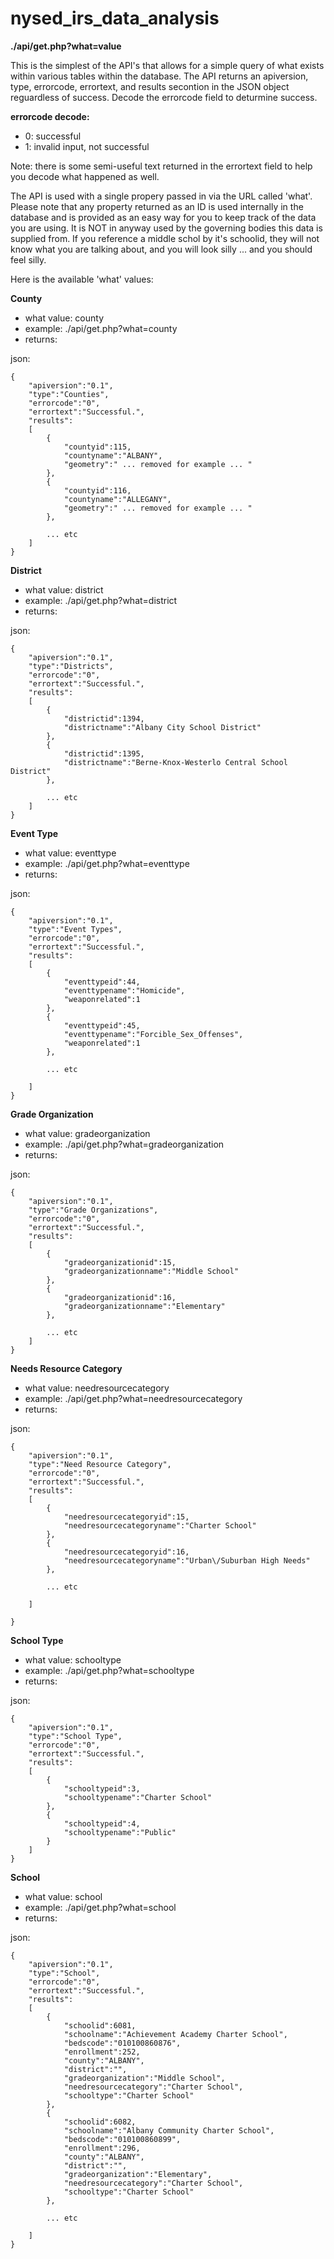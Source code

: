 nysed_irs_data_analysis
=======================

**./api/get.php?what=value**

This is the simplest of the API's that allows for a simple query of what exists within various tables within the database.  The API returns an apiversion, type, errorcode, errortext, and results secontion in the JSON object reguardless of success.  Decode the errorcode field to deturmine success.

**errorcode decode:**
- 0: successful
- 1: invalid input, not successful

Note: there is some semi-useful text returned in the errortext field to help you decode what happened as well.

The API is used with a single propery passed in via the URL called 'what'.  Please note that any property returned as an ID is used internally in the database and is provided as an easy way for you to keep track of the data you are using.  It is NOT in anyway used by the governing bodies this data is supplied from.  If you reference a middle schol by it's schoolid, they will not know what you are talking about, and you will look silly ... and you should feel silly.

Here is the available 'what' values:

**County**
- what value: county
- example: ./api/get.php?what=county
- returns:

json:
	
	{
		"apiversion":"0.1",
		"type":"Counties",
		"errorcode":"0",
		"errortext":"Successful.",
		"results":
		[
			{
				"countyid":115,
				"countyname":"ALBANY",
				"geometry":" ... removed for example ... "
			},
			{
				"countyid":116,
				"countyname":"ALLEGANY",
				"geometry":" ... removed for example ... "
			},
			
			... etc
		]
	}
	
**District**
- what value: district
- example: ./api/get.php?what=district
- returns:

json:
	
	{
		"apiversion":"0.1",
		"type":"Districts",
		"errorcode":"0",
		"errortext":"Successful.",
		"results":
		[
			{
				"districtid":1394,
				"districtname":"Albany City School District"
			},
			{
				"districtid":1395,
				"districtname":"Berne-Knox-Westerlo Central School District"
			},
			
			... etc
		]
	}
	
**Event Type**
- what value: eventtype
- example: ./api/get.php?what=eventtype
- returns:

json:
	
	{
		"apiversion":"0.1",
		"type":"Event Types",
		"errorcode":"0",
		"errortext":"Successful.",
		"results":
		[
			{
				"eventtypeid":44,
				"eventtypename":"Homicide",
				"weaponrelated":1
			},
			{
				"eventtypeid":45,
				"eventtypename":"Forcible_Sex_Offenses",
				"weaponrelated":1
			},
	
			... etc
			
		]
	}
	
**Grade Organization**
- what value: gradeorganization
- example: ./api/get.php?what=gradeorganization
- returns:

json:
	
	{
		"apiversion":"0.1",
		"type":"Grade Organizations",
		"errorcode":"0",
		"errortext":"Successful.",
		"results":
		[
			{
				"gradeorganizationid":15,
				"gradeorganizationname":"Middle School"
			},
			{
				"gradeorganizationid":16,
				"gradeorganizationname":"Elementary"
			},
	
			... etc
		]
	}
	
**Needs Resource Category**
- what value: needresourcecategory
- example: ./api/get.php?what=needresourcecategory
- returns:
	
json:

	{
		"apiversion":"0.1",
		"type":"Need Resource Category",
		"errorcode":"0",
		"errortext":"Successful.",
		"results":
		[
			{
				"needresourcecategoryid":15,
				"needresourcecategoryname":"Charter School"
			},
			{
				"needresourcecategoryid":16,
				"needresourcecategoryname":"Urban\/Suburban High Needs"
			},
			
			... etc
			
		]
	
	}

**School Type**
- what value: schooltype
- example: ./api/get.php?what=schooltype
- returns:
	
json:

	{
		"apiversion":"0.1",
		"type":"School Type",
		"errorcode":"0",
		"errortext":"Successful.",
		"results":
		[
			{
				"schooltypeid":3,
				"schooltypename":"Charter School"
			},
			{
				"schooltypeid":4,
				"schooltypename":"Public"
			}
		]
	}

**School**
- what value: school
- example: ./api/get.php?what=school
- returns:
	
json:

	{
		"apiversion":"0.1",
		"type":"School",
		"errorcode":"0",
		"errortext":"Successful.",
		"results":
		[
			{
				"schoolid":6081,
				"schoolname":"Achievement Academy Charter School",
				"bedscode":"010100860876",
				"enrollment":252,
				"county":"ALBANY",
				"district":"",
				"gradeorganization":"Middle School",
				"needresourcecategory":"Charter School",
				"schooltype":"Charter School"
			},
			{
				"schoolid":6082,
				"schoolname":"Albany Community Charter School",
				"bedscode":"010100860899",
				"enrollment":296,
				"county":"ALBANY",
				"district":"",
				"gradeorganization":"Elementary",
				"needresourcecategory":"Charter School",
				"schooltype":"Charter School"
			},
			
			... etc
			
		]
	}

	

	